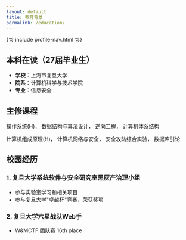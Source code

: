 ```yaml
---
layout: default
title: 教育背景
permalink: /education/
---
```


{% include profile-nav.html %}

## 本科在读（27届毕业生）
- **学校**：上海市复旦大学
- **院系**：计算机科学与技术学院
- **专业**：信息安全

## 主修课程
操作系统(H)，  数据结构与算法设计，  逆向工程，  计算机体系结构 

计算机组成原理(H)，  计算机网络与安全，  安全攻防综合实验，  数据库引论

## 校园经历

### 1. 复旦大学系统软件与安全研究室黑灰产治理小组
- 参与实验室学习和相关项目
- 参与复旦大学"卓越杯"竞赛，荣获奖项

### 2. 复旦大学六星战队Web手
- W&MCTF 团队赛 16th place


